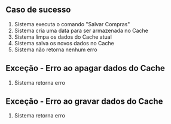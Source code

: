 ## Caso de sucesso
1. Sistema executa o comando "Salvar Compras"
2. Sistema cria uma data para ser armazenada no Cache
3. Sistema limpa os dados do Cache atual
4. Sistema salva os novos dados no Cache
5. Sistema não retorna nenhum erro

## Exceção - Erro ao apagar dados do Cache
1. Sistema retorna erro

## Exceção - Erro ao gravar dados do Cache
1. Sistema retorna erro
